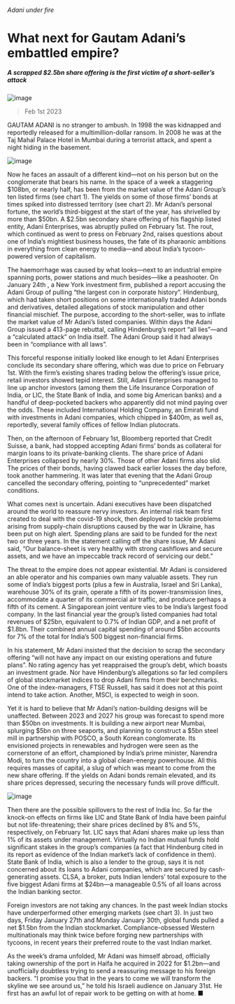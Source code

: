 ###### Adani under fire
# What next for Gautam Adani’s embattled empire? 
##### A scrapped $2.5bn share offering is the first victim of a short-seller’s attack 
![image](images/20230204_WBP501.jpg) 
> Feb 1st 2023 
GAUTAM ADANI is no stranger to ambush. In 1998 the  was kidnapped and reportedly released for a multimillion-dollar ransom. In 2008 he was at the Taj Mahal Palace Hotel in Mumbai during a terrorist attack, and spent a night hiding in the basement. 
![image](images/20230204_WBC600.png) 

Now he faces an assault of a different kind—not on his person but on the conglomerate that bears his name. In the space of a week a staggering $108bn, or nearly half, has been  from the market value of the Adani Group’s ten listed firms (see chart 1). The yields on some of those firms’ bonds at times spiked into distressed territory (see chart 2). Mr Adani’s personal fortune, the world’s third-biggest at the start of the year, has shrivelled by more than $50bn. A $2.5bn secondary share offering of his flagship listed entity, Adani Enterprises, was abruptly pulled on February 1st. The rout, which continued as  went to press on February 2nd, raises questions about one of India’s mightiest business houses, the fate of its pharaonic ambitions in everything from clean energy to media—and about India’s tycoon-powered version of capitalism.
The haemorrhage was caused by what looks—next to an industrial empire spanning ports, power stations and much besides—like a peashooter. On January 24th , a New York investment firm, published a report accusing the Adani Group of pulling “the largest con in corporate history”. Hindenburg, which had taken short positions on some internationally traded Adani bonds and derivatives, detailed allegations of stock manipulation and other financial mischief. The purpose, according to the short-seller, was to inflate the market value of Mr Adani’s listed companies. Within days the Adani Group issued a 413-page rebuttal, calling Hindenburg’s report “all lies”—and a “calculated attack” on India itself. The Adani Group said it had always been in “compliance with all laws”.
This forceful response initially looked like enough to let Adani Enterprises conclude its secondary share offering, which was due to price on February 1st. With the firm’s existing shares trading below the offering’s issue price, retail investors showed tepid interest. Still, Adani Enterprises managed to line up anchor investors (among them the Life Insurance Corporation of India, or LIC, the State Bank of India, and some big American banks) and a handful of deep-pocketed backers who apparently did not mind paying over the odds. These included International Holding Company, an Emirati fund with investments in Adani companies, which chipped in $400m, as well as, reportedly, several family offices of fellow Indian plutocrats.
Then, on the afternoon of February 1st, Bloomberg reported that Credit Suisse, a bank, had stopped accepting Adani firms’ bonds as collateral for margin loans to its private-banking clients. The share price of Adani Enterprises collapsed by nearly 30%. Those of other Adani firms also slid. The prices of their bonds, having clawed back earlier losses the day before, took another hammering. It was later that evening that the Adani Group cancelled the secondary offering, pointing to “unprecedented” market conditions. 
What comes next is uncertain. Adani executives have been dispatched around the world to reassure nervy investors. An internal risk team first created to deal with the covid-19 shock, then deployed to tackle problems arising from supply-chain disruptions caused by the war in Ukraine, has been put on high alert. Spending plans are said to be funded for the next two or three years. In the statement calling off the share issue, Mr Adani said, “Our balance-sheet is very healthy with strong cashflows and secure assets, and we have an impeccable track record of servicing our debt.”
The threat to the empire does not appear existential. Mr Adani is considered an able operator and his companies own many valuable assets. They run some of India’s biggest ports (plus a few in Australia, Israel and Sri Lanka), warehouse 30% of its grain, operate a fifth of its power-transmission lines, accommodate a quarter of its commercial air traffic, and produce perhaps a fifth of its cement. A Singaporean joint venture vies to be India’s largest food company. In the last financial year the group’s listed companies had total revenues of $25bn, equivalent to 0.7% of Indian GDP, and a net profit of $1.8bn. Their combined annual capital spending of around $5bn accounts for 7% of the total for India’s 500 biggest non-financial firms. 
In his statement, Mr Adani insisted that the decision to scrap the secondary offering “will not have any impact on our existing operations and future plans”. No rating agency has yet reappraised the group’s debt, which boasts an investment grade. Nor have Hindenburg’s allegations so far led compilers of global stockmarket indices to drop Adani firms from their benchmarks. One of the index-managers, FTSE Russell, has said it does not at this point intend to take action. Another, MSCI, is expected to weigh in soon. 
Yet it is hard to believe that Mr Adani’s nation-building designs will be unaffected. Between 2023 and 2027 his group was forecast to spend more than $50bn on investments. It is building a new airport near Mumbai, splurging $5bn on three seaports, and planning to construct a $5bn steel mill in partnership with POSCO, a South Korean conglomerate. Its envisioned projects in renewables and hydrogen were seen as the cornerstone of an effort, championed by India’s prime minister, Narendra Modi, to turn the country into a global clean-energy powerhouse. All this requires masses of capital, a slug of which was meant to come from the new share offering. If the yields on Adani bonds remain elevated, and its share prices depressed, securing the necessary funds will prove difficult.
![image](images/20230204_WBC614.png) 

Then there are the possible spillovers to the rest of India Inc. So far the knock-on effects on firms like LIC and State Bank of India have been painful but not life-threatening; their share prices declined by 8% and 5%, respectively, on February 1st. LIC says that Adani shares make up less than 1% of its assets under management. Virtually no Indian mutual funds hold significant stakes in the group’s companies (a fact that Hindenburg cited in its report as evidence of the Indian market’s lack of confidence in them). State Bank of India, which is also a lender to the group, says it is not concerned about its loans to Adani companies, which are secured by cash-generating assets. CLSA, a broker, puts Indian lenders’ total exposure to the five biggest Adani firms at $24bn—a manageable 0.5% of all loans across the Indian banking sector.
Foreign investors are not taking any chances. In the past week Indian stocks have underperformed other emerging markets (see chart 3). In just two days, Friday January 27th and Monday January 30th, global funds pulled a net $1.5bn from the Indian stockmarket. Compliance-obsessed Western multinationals may think twice before forging new partnerships with tycoons, in recent years their preferred route to the vast Indian market.
As the week’s drama unfolded, Mr Adani was himself abroad, officially taking ownership of the port in Haifa he acquired in 2022 for $1.2bn—and unofficially doubtless trying to send a reassuring message to his foreign backers. “I promise you that in the years to come we will transform the skyline we see around us,” he told his Israeli audience on January 31st. He first has an awful lot of repair work to be getting on with at home. ■


